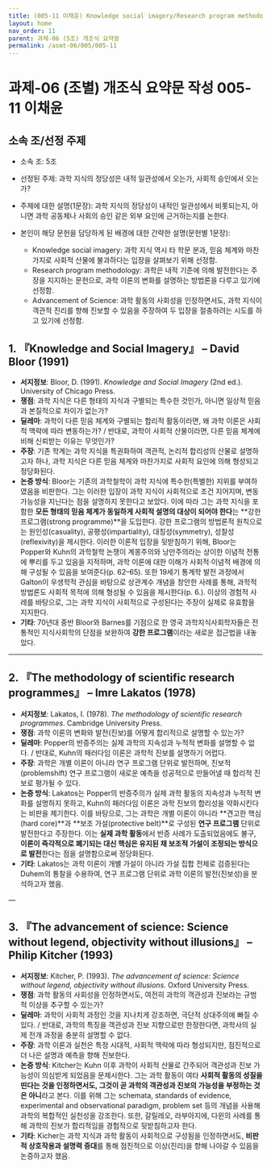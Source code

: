 ```yaml
---
title: (005-11 이채윤) Knowledge social imagery/Research program methodology/Advancement of science
layout: home
nav_order: 11
parent: 과제-06 (5조) 개조식 요약문
permalink: /asmt-06/005/005-11
---
```


# 과제-06 (조별) 개조식 요약문 작성 005-11 이채윤 

## 소속 조/선정 주제

- 소속 조: 5조
- 선정된 주제: 과학 지식의 정당성은 내적 일관성에서 오는가, 사회적 승인에서 오는가?

- 주제에 대한 설명(1문장): 과학 지식의 정당성이 내적인 일관성에서 비롯되는지, 아니면 과학 공동체나 사회의 승인 같은 외부 요인에 근거하는지를 논한다.
- 본인이 해당 문헌을 담당하게 된 배경에 대한 간략한 설명(문헌별 1문장):  
  - Knowledge social imagery: 과학 지식 역시 타 학문 분과, 믿음 체계와 마찬가지로 사회적 산물에 불과하다는 입장을 살펴보기 위해 선정함. 
  - Research program methodology: 과학은 내적 기준에 의해 발전한다는 주장을 지지하는 문헌으로, 과학 이론의 변화를 설명하는 방법론을 다루고 있기에 선정함. 
  - Advancement of Science: 과학 활동의 사회성을 인정하면서도, 과학 지식이 객관적 진리를 향해 진보할 수 있음을 주장하여 두 입장을 절충하려는 시도를 하고 있기에 선정함. 

## 1. 『Knowledge and Social Imagery』 – David Bloor (1991)
- **서지정보**: Bloor, D. (1991). *Knowledge and Social Imagery* (2nd ed.). University of Chicago Press.
- **쟁점**: 과학 지식은 다른 형태의 지식과 구별되는 특수한 것인가, 아니면 일상적 믿음과 본질적으로 차이가 없는가?
- **딜레마**: 과학이 다른 믿음 체계와 구별되는 합리적 활동이라면, 왜 과학 이론은 사회적 맥락에 따라 변동하는가? / 반대로, 과학이 사회적 산물이라면, 다른 믿음 체계에 비해 신뢰받는 이유는 무엇인가?
- **주장**: 기존 학계는 과학 지식을 특권화하여 객관적, 논리적 합리성의 산물로 설명하고자 하나, 과학 지식은 다른 믿음 체계와 마찬가지로 사회적 요인에 의해 형성되고 정당화된다. 
- **논증 방식**: Bloor는 기존의 과학철학이 과학 지식에 특수한(특별한) 지위를 부여하였음을 비판한다. 그는 이러한 입장이 과학 지식이 사회적으로 조건 지어지며, 변동 가능성을 지닌다는 점을 설명하지 못한다고 보았다. 이에 따라 그는 과학 지식을 포함한 **모든 형태의 믿음 체계가 동일하게 사회적 설명의 대상이 되어야 한다**는 **강한 프로그램(strong programme)**을 도입한다. 강한 프로그램의 방법론적 원칙으로는 원인성(casuality), 공평성(impartiality), 대칭성(symmetry), 성찰성(reflexivity)을 제시한다. 이러한 이론적 입장을 뒷받침하기 위해, Bloor는 Popper와 Kuhn의 과학철학 논쟁이 계몽주의와 낭만주의라는 상이한 이념적 전통에 뿌리를 두고 있음을 지적하며, 과학 이론에 대한 이해가 사회적·이념적 배경에 의해 구성될 수 있음을 보여준다(p. 62–65). 또한 19세기 통계학 발전 과정에서 Galton이 우생학적 관심을 바탕으로 상관계수 개념을 창안한 사례를 통해, 과학적 방법론도 사회적 목적에 의해 형성될 수 있음을 제시한다(p. 6.). 이상의 경험적 사레를 바탕으로, 그는 과학 지식이 사회적으로 구성된다는 주장이 실제로 유효함을 지지한다.
- **기타**: 70년대 중반 Bloor와 Barnes를 기점으로 한 영국 과학지식사회학자들은 전통적인 지식사회학의 단점을 보완하여 **강한 프로그램**이라는 새로운 접근법을 내놓았다.

---

## 2. 『The methodology of scientific research programmes』 – Imre Lakatos (1978)

- **서지정보**: Lakatos, I. (1978). *The methodology of scientific research programmes*. Cambridge University Press.
- **쟁점**: 과학 이론의 변화와 발전(진보)를 어떻게 합리적으로 설명할 수 있는가?  
- **딜레마**: Popper의 반증주의는 실제 과학의 지속성과 누적적 변화를 설명할 수 없다. / 반대로, Kuhn의 패러다임 이론은 과학적 진보를 설명하기 어렵다.
- **주장**: 과학은 개별 이론이 아니라 연구 프로그램 단위로 발전하며, 진보적(problemshift) 연구 프로그램이 새로운 예측을 성공적으로 만들어낼 때 합리적 진보로 평가될 수 있다.
- **논증 방식**: Lakatos는 Popper의 반증주의가 실제 과학 활동의 지속성과 누적적 변화를 설명하지 못하고, Kuhn의 패러다임 이론은 과학 진보의 합리성을 약화시킨다는 비판을 제기한다. 이를 바탕으로, 그는 과학은 개별 이론이 아니라 **견고한 핵심(hard core)**과 **보조 가설(protective belt)**로 구성된 **연구 프로그램** 단위로 발전한다고 주장한다. 이는 **실제 과학 활동**에서 반증 사례가 도출되었음에도 불구, **이론이 즉각적으로 폐기되는 대신 핵심은 유지된 채 보조적 가설이 조정되는 방식으로 발전**한다는 점을 설명함으로써 정당화된다. 
- **기타**: Lakatos는 과학 이론이 개별 가설이 아니라 가설 집합 전체로 검증된다는 Duhem의 통찰을 수용하여, 연구 프로그램 단위로 과학 이론의 발전(진보성)을 분석하고자 했음. 

—

## 3. 『The advancement of science: Science without legend, objectivity without illusions』 – Philip Kitcher (1993)
- **서지정보**: Kitcher, P. (1993). *The advancement of science: Science without legend, objectivity without illusions*. Oxford University Press.
- **쟁점**: 과학 활동의 사회성을 인정하면서도, 여전히 과학의 객관성과 진보라는 규범적 이상을 추구할 수 있는가?
- **딜레마**: 과학이 사회적 과정인 것을 지나치게 강조하면, 극단적 상대주의에 빠질 수 있다. / 반대로, 과학의 특징을 객관성과 진보 지향으로만 한정한다면, 과학사의 실제 전개 과정을 충분히 설명할 수 없다. 
- **주장**: 과학 이론과 실천은 특정 시대적, 사회적 맥락에 따라 형성되지만, 점진적으로 더 나은 설명과 예측을 향해 진보한다. 
- **논증 방식**: Kitcher는 Kuhn 이후 과학이 사회적 산물로 간주되어 객관성과 진보 가능성이 의심받게 되었음을 문제시한다. 그는 과학 활동이 여타 **사회적 활동의 성질을 띤다는 것을 인정하면서도, 그것이 곧 과학의 객관성과 진보의 가능성을 부정하는 것은 아니**라고 본다. 이를 위해 그는 schemata, standards of evidence, experimental and observational paradigm, problem set 등의 개념을 사용해 과학의 복합적인 실천성을 강조한다. 또한, 갈릴레오, 라부아지에, 다윈의 사례를 통해 과학의 진보가 합리적임을 경험적으로 뒷받침하고자 한다. 
- **기타**: Kicher는 과학 지식과 과학 활동이 사회적으로 구성됨을 인정하면서도, **비판적 상호작용과 설명력 증대**를 통해 점진적으로 이상(진리)을 향해 나아갈 수 있음을 논증하고자 했음. 

